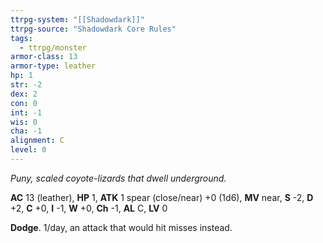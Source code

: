 ```yaml
---
ttrpg-system: "[[Shadowdark]]"
ttrpg-source: "Shadowdark Core Rules"
tags:
  - ttrpg/monster
armor-class: 13
armor-type: leather
hp: 1
str: -2
dex: 2
con: 0
int: -1
wis: 0
cha: -1
alignment: C
level: 0
---
```


_Puny, scaled coyote-lizards that dwell underground._

**AC** 13 (leather), **HP** 1, **ATK** 1 spear (close/near) +0 (1d6), **MV** near, **S** -2, **D** +2, **C** +0, **I** -1, **W** +0, **Ch** -1, **AL** C, **LV** 0

**Dodge**. 1/day, an attack that would hit misses instead.

